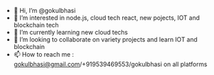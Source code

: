 - 👋 Hi, I’m @gokulbhasi
- 👀 I’m interested in node.js, cloud tech react, new pojects, IOT and blockchain tech
- 🌱 I’m currently learning new cloud techs
- 💞️ I’m looking to collaborate on variety projects and learn IOT and blockchain
- 📫 How to reach me : gokulbhasi@gmail.com/+919539469553/gokulbhasi on all platforms

<!---
gokulbhasi/gokulbhasi is a ✨ special ✨ repository because its `README.md` (this file) appears on your GitHub profile.
You can click the Preview link to take a look at your changes.
--->
